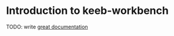 # Introduction to keeb-workbench

TODO: write [great documentation](http://jacobian.org/writing/what-to-write/)
